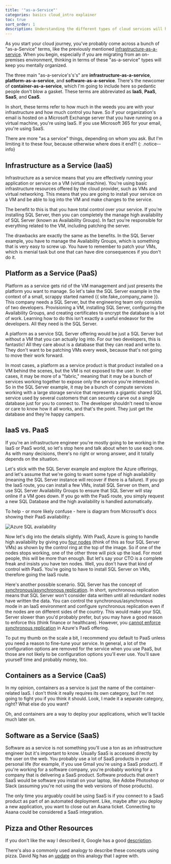 ```yaml
---
title: '"as-a-Service"'
categories: basics cloud_intro explainer
toc: true
sort_order: 1
description: Understanding the different types of cloud services will help you think clearly
---
```

As you start your cloud journey, you've probably come across a bunch of "as-a-Service" terms, like the previously mentioned [infrastructure-as-a-service](/basics/cloud_intro/explainer/what-is-the-cloud#infrastructure-as-a-service). When you begin, especially if you are migrating from an on-premises environment, thinking in terms of these "as-a-service" types will keep you mentally organized.

The three main "as-a-service's's's" are **infrastructure-as-a-service**, **platform-as-a-service**, and **software-as-a-service**. There's the newcomer of **container-as-a-service**, which I'm going to include here so pedantic people don't blow a gasket. These terms are abbreviated as **IaaS**, **PaaS**, **SaaS**, and **CaaS**.
<!--more-->

In short, these terms refer to how much in the weeds you are with your infrastructure and how much control you have. So if your organization's email is hosted on a Microsoft Exchange server that you have running on a virtual machine, you're using IaaS. If you use Microsoft 365 for your email, you're using SaaS.

There are more "as a service" things, depending on whom you ask. But I'm limiting it to these four, because otherwise where does it end?!
{: .notice--info}

## Infrastructure as a Service (IaaS)

Infrastructure as a service means that you are effectively running your application or service on a VM (virtual machine). You're using basic infrastructure resources offered by the cloud provider, such as VMs and virtual networking. This means that you are going to install your service on a VM and be able to log into the VM and make changes to the service.

The benefit to this is that you have total control over your service. If you're installing SQL Server, then you can completely the manage high availability of SQL Server (known as Availability Groups). In fact you're responsible for everything related to the VM, including patching the server.

The drawbacks are exactly the same as the benefits. In the SQL Server example, you have to manage the Availability Groups, which is something that is very easy to screw up. You have to remember to patch your VMs, which is menial task but one that can have dire consequences if you don't do it.

## Platform as a Service (PaaS)

Platform as a service gets rid of the VM management and just presents the platform you want to manage. So let's take the SQL Server example in the context of a small, scrappy started named {{ site.fake_company_name }}. This company needs a SQL Server, but the engineering team only consists of two developers. Provisioning a VM, installing SQL Server, configuring the Availability Groups, and creating certificates to encrypt the database is a lot of work. Learning how to do this isn't exactly a useful endeavor for the developers. All they need is the SQL Server.

A platform as a service SQL Server offering would be just a SQL Server but without a VM that you can actually log into. For our two developers, this is fantastic! All they care about is a database that they can read and write to. They don't want to be patching VMs every week, because that's not going to move their work forward.

In most cases, a platform as a service product is that product installed on a VM behind the scenes, but the VM is not exposed to the user. In other cases, it may be more of a "fabric," meaning that it may be a bunch of services working together to expose only the service you're interested in. So in the SQL Server example, it may be a bunch of compute services working with a large storage service that represents a gigantic shared SQL service used by several customers that can securely carve out a single database just for you to connect to. The developer shouldn't need to know or care to know how it all works, and that's the point. They just get the database and they're happy campers.

## IaaS vs. PaaS

If you're an infrastructure engineer you're mostly going to be working in the IaaS or PaaS world, so let's stop here and talk about when to use each one. As with many decisions, there's no right or wrong answer, and it totally depends on the situation.

Let's stick with the SQL Server example and explore the Azure offerings, and let's assume that we're going to want some type of high availability (meaning the SQL Server instance will recover if there is a failure). If you go the IaaS route, you can install a few VMs, install SQL Server on them, and use SQL Server Availability Groups to ensure that SQL Server will stay online if a VM goes down. If you go with the PaaS route, you simply request a new SQL Database and the high availability is handled automatically.

To help - or more likely confuse - here is diagram from Microsoft's docs showing their PaaS availability:

![Azure SQL availability](https://learn.microsoft.com/en-us/azure/azure-sql/database/media/high-availability-sla/general-purpose-service-tier.png?view=azuresql-db)

Now let's dig into the details slightly. With PaaS, Azure is going to handle high availability by giving you [four nodes](https://learn.microsoft.com/en-us/azure/azure-sql/database/high-availability-sla?view=azuresql-db&tabs=azure-powershell#general-purpose-service-tier-zone-redundant-availability) (think of this as four SQL Server VMs) as shown by the control ring at the top of the image. So if one of the nodes stops working, one of the other three will pick up the load. For most people, this will be more than enough. But let's say your CTO is a complete freak and insists you have ten nodes. Well, you don't have that kind of control with PaaS. You're going to have to install SQL Server on VMs, therefore going the IaaS route.

Here's another possible scenario. SQL Server has the concept of [synchronous/asynchronous replication](https://learn.microsoft.com/en-us/sql/database-engine/availability-groups/windows/availability-modes-always-on-availability-groups). In short, synchronous replication means that SQL Server won't consider data written until all redundant nodes have written the data. You can control the synchronous/asynchronous mode in an IaaS environment and configure synchronous replication even if the nodes are on different sides of the country. This would make your SQL Server slower than you'd probably prefer, but you may have a good reason to enforce this (think finance or healthcare). However, you [cannot enforce synchronous replication](https://learn.microsoft.com/en-us/azure/azure-sql/database/active-geo-replication-overview?view=azuresql-db#preventing-the-loss-of-critical-data) in Azure's PaaS offering.

To put my thumb on the scale a bit, I recommend you default to PaaS unless you need a reason to fine-tune your service. In general, a lot of the configuration options are removed for the service when you use PaaS, but those are not likely to be configuration options you'll ever use. You'll save yourself time and probably money, too.

## Containers as a Service (CaaS)

In my opinion, containers as a service is just the name of the container-related IaaS. I don't think it really requires its own category, but I'm not going to fight you if you think it should. Look, I made it a separate category, right? What else do you want?

Oh, and containers are a way to deploy your applications, which we'll tackle much later on.

## Software as a Service (SaaS)

Software as a service is not something you'll use a ton as an infrastructure engineer but it's important to know. Usually SaaS is accessed directly by the user on the web. You probably use a lot of SaaS products in your personal life (for example, if you use Gmail you're using a SaaS product). If you're working for a software company, you're probably working for a company that is delivering a SaaS product. Software products that *aren't* SaaS would be software you install on your laptop, like Adobe Photoshop or Slack (assuming you're not using the web versions of those products).

The only time you arguably could be using SaaS is if you connect to a SaaS product as part of an automated deployment. Like, maybe after you deploy a new application, you want to close out an Asana ticket. Connecting to Asana could be considered a SaaS integration.

## Pizza and Other Resources

If you don't like the way I described it, Google has a good [description](https://cloud.google.com/learn/paas-vs-iaas-vs-saas).

There's also a commonly used analogy to describe these concepts using pizza. David Ng has an [update](https://m.oursky.com/saas-paas-and-iaas-explained-in-one-graphic-d56c3e6f4606) on this analogy that I agree with.